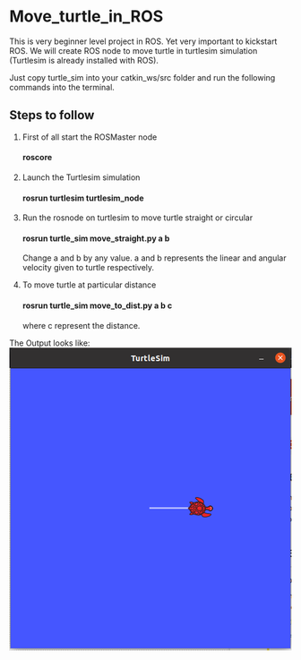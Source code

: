 # Move_turtle_in_ROS

This is very beginner level project in ROS. Yet very important to kickstart ROS. We will create ROS node to move turtle in turtlesim simulation (Turtlesim is already installed with ROS). 

Just copy turtle_sim  into your catkin_ws/src folder and run the following commands into the terminal.

## Steps to follow
1. First of all start the ROSMaster node 

   #### roscore

2. Launch the Turtlesim simulation

   #### rosrun  turtlesim turtlesim_node

3. Run the rosnode on turtlesim to move turtle straight or circular

   #### rosrun turtle_sim move_straight.py a b 
   Change a and b by any value. a and b represents the linear and angular velocity given to turtle respectively. 
   
4. To move turtle at particular distance
   
   #### rosrun turtle_sim move_to_dist.py a b c
   where c represent the distance.
   
The Output looks like:
![Screenshot](output.png)

